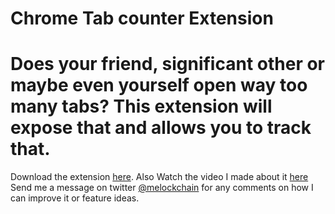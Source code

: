 # Chrome Tab counter Extension
Does your friend, significant other or maybe even yourself open way too many tabs? This extension will expose that and allows you to track that.
=======
Download the extension [here](https://google.com). Also Watch the video I made about it [here](https://www.youtube.com/watch?v=MbRExj62u9s&t=461s)
Send me a message on twitter [@melockchain](https://twitter.com/melockchain) for any comments on how I can improve it or feature ideas.

